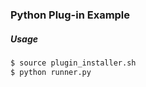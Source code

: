 ### Python Plug-in Example

##### Usage

```bash
$ source plugin_installer.sh
$ python runner.py
```